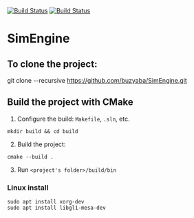 [![Build Status](https://travis-ci.org/buzyaba/SimEngine.svg?branch=master)](https://travis-ci.org/buzyaba/SimEngine) 
[![Build Status](https://ci.appveyor.com/api/projects/status/github/buzyaba/simengine?svg=true)](https://ci.appveyor.com/project/buzyaba/simengine)

# SimEngine
## To clone the project:
git clone --recursive https://github.com/buzyaba/SimEngine.git

## Build the project with CMake
1) Configure the build: `Makefile`, `.sln`, etc.
  ```
  mkdir build && cd build
  ```
2) Build the project:
  ```
  cmake --build .
  ```
3) Run `<project's folder>/build/bin`

### Linux install
  ```
  sudo apt install xorg-dev
  sudo apt install libgl1-mesa-dev
  ```
